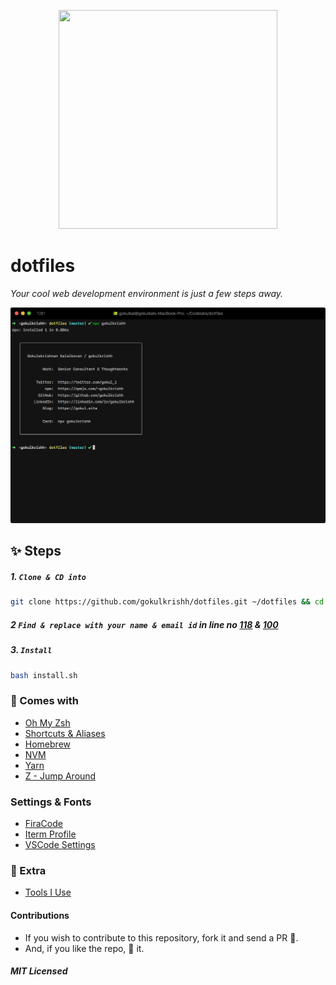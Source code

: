 <p align="center"><img width="350" height="350" src="https://raw.githubusercontent.com/gokulkrishh/dotfiles/master/logo.png" /></p>

# dotfiles

_Your cool web development environment is just a few steps away._

![screenshot](./screenshot.png)

## ✨ Steps

##### 1. `Clone & CD into`

```bash
git clone https://github.com/gokulkrishh/dotfiles.git ~/dotfiles && cd dotfiles
```

##### 2 `Find & replace with your name & email id` in line no [118](https://github.com/gokulkrishh/dotfiles/blob/master/install.sh#L118) & [100](https://github.com/gokulkrishh/dotfiles/blob/master/install.sh#L100)

##### 3. `Install`

```bash
bash install.sh
```

### 💅 Comes with

- [Oh My Zsh](https://github.com/robbyrussell/oh-my-zsh)
- [Shortcuts & Aliases](./docs/Aliases.md)
- [Homebrew](http://brew.sh/)
- [NVM](https://github.com/lukechilds/zsh-nvm)
- [Yarn](https://yarnpkg.com/)
- [Z - Jump Around](https://github.com/robbyrussell/oh-my-zsh/tree/master/plugins/z)


### Settings & Fonts

- [FiraCode](https://github.com/tonsky/FiraCode)
- [Iterm Profile](./Default.iterm2.json)
- [VSCode Settings](./vscode)

### 🤝 Extra

- [Tools I Use](https://gokul.site/uses)

#### Contributions

- If you wish to contribute to this repository, fork it and send a PR 😬.
- And, if you like the repo, 🌟 it.

##### MIT Licensed

